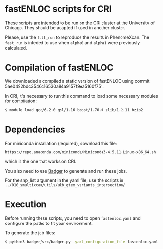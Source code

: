 # fastENLOC scripts for CRI

These scripts are intended to be run on the CRI cluster at the University of
Chicago. They should be adapted if used in another cluster.

Please, use the `full_run` to reproduce the results in PhenomeXcan. The
`fast_run` is inteded to use when `alpha0` and `alpha1` were previously
calculated.

# Compilation of fastENLOC

We downloaded a compiled a static version of fastENLOC using commit
5ae0492bdc3546c16530a84a9157f9ea5160f751.

In CRI, it's necessary to run this command to load some necessary modules for
compilation:

```bash
$ module load gcc/6.2.0 gsl/1.16 boost/1.70.0 zlib/1.2.11 bzip2
```

# Dependencies

For miniconda installation (required), download this file:
```
https://repo.anaconda.com/miniconda/Miniconda3-4.5.11-Linux-x86_64.sh
```
which is the one that works on CRI.

You also need to use [Badger](https://github.com/hakyimlab/badger) to generate and run
these jobs.

For the snp_list argument in the yaml file, use the scripts in
`../010_smultixcan/utils/ukb_gtex_variants_intersection/`

# Execution

Before running these scripts, you need to open `fastenloc.yaml` and configure the
paths to fit your environment.

To generate the job files:

```bash
$ python3 badger/src/badger.py -yaml_configuration_file fastenloc.yaml -parsimony 9
```
